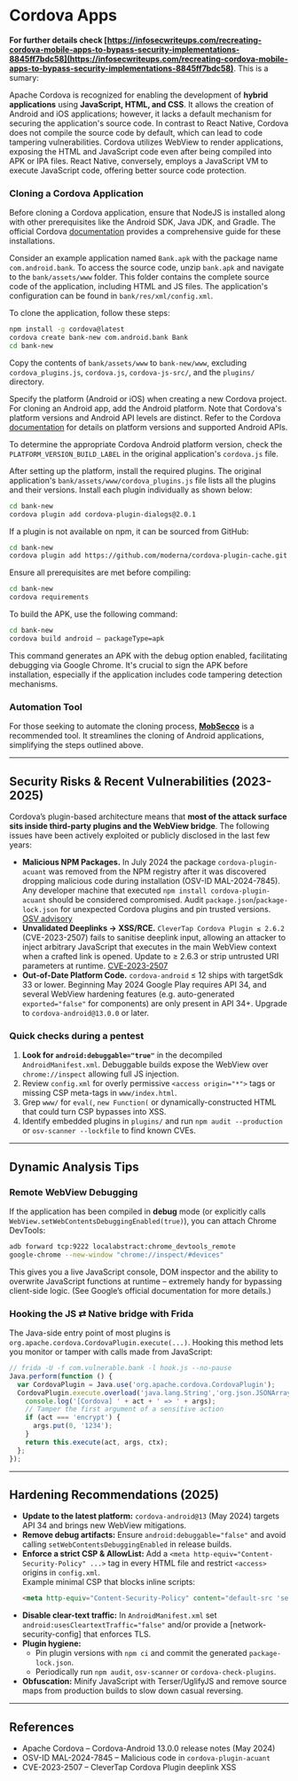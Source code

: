 # Cordova Apps

**For further details check [https://infosecwriteups.com/recreating-cordova-mobile-apps-to-bypass-security-implementations-8845ff7bdc58](https://infosecwriteups.com/recreating-cordova-mobile-apps-to-bypass-security-implementations-8845ff7bdc58)**. This is a sumary:

Apache Cordova is recognized for enabling the development of **hybrid applications** using **JavaScript, HTML, and CSS**. It allows the creation of Android and iOS applications; however, it lacks a default mechanism for securing the application's source code. In contrast to React Native, Cordova does not compile the source code by default, which can lead to code tampering vulnerabilities. Cordova utilizes WebView to render applications, exposing the HTML and JavaScript code even after being compiled into APK or IPA files. React Native, conversely, employs a JavaScript VM to execute JavaScript code, offering better source code protection.

### Cloning a Cordova Application

Before cloning a Cordova application, ensure that NodeJS is installed along with other prerequisites like the Android SDK, Java JDK, and Gradle. The official Cordova [documentation](https://cordova.apache.org/docs/en/11.x/guide/cli/#install-pre-requisites-for-building) provides a comprehensive guide for these installations.

Consider an example application named `Bank.apk` with the package name `com.android.bank`. To access the source code, unzip `bank.apk` and navigate to the `bank/assets/www` folder. This folder contains the complete source code of the application, including HTML and JS files. The application's configuration can be found in `bank/res/xml/config.xml`.

To clone the application, follow these steps:

```bash
npm install -g cordova@latest
cordova create bank-new com.android.bank Bank
cd bank-new
```

Copy the contents of `bank/assets/www` to `bank-new/www`, excluding `cordova_plugins.js`, `cordova.js`, `cordova-js-src/`, and the `plugins/` directory.

Specify the platform (Android or iOS) when creating a new Cordova project. For cloning an Android app, add the Android platform. Note that Cordova's platform versions and Android API levels are distinct. Refer to the Cordova [documentation](https://cordova.apache.org/docs/en/11.x/guide/platforms/android/) for details on platform versions and supported Android APIs.

To determine the appropriate Cordova Android platform version, check the `PLATFORM_VERSION_BUILD_LABEL` in the original application's `cordova.js` file.

After setting up the platform, install the required plugins. The original application's `bank/assets/www/cordova_plugins.js` file lists all the plugins and their versions. Install each plugin individually as shown below:

```bash
cd bank-new
cordova plugin add cordova-plugin-dialogs@2.0.1
```

If a plugin is not available on npm, it can be sourced from GitHub:

```bash
cd bank-new
cordova plugin add https://github.com/moderna/cordova-plugin-cache.git
```

Ensure all prerequisites are met before compiling:

```bash
cd bank-new
cordova requirements
```

To build the APK, use the following command:

```bash
cd bank-new
cordova build android — packageType=apk
```

This command generates an APK with the debug option enabled, facilitating debugging via Google Chrome. It's crucial to sign the APK before installation, especially if the application includes code tampering detection mechanisms.

### Automation Tool

For those seeking to automate the cloning process, **[MobSecco](https://github.com/Anof-cyber/MobSecco)** is a recommended tool. It streamlines the cloning of Android applications, simplifying the steps outlined above.

---

## Security Risks & Recent Vulnerabilities (2023-2025)

Cordova’s plugin-based architecture means that **most of the attack surface sits inside third-party plugins and the WebView bridge**. The following issues have been actively exploited or publicly disclosed in the last few years:

* **Malicious NPM Packages.** In July 2024 the package `cordova-plugin-acuant` was removed from the NPM registry after it was discovered dropping malicious code during installation (OSV-ID MAL-2024-7845). Any developer machine that executed `npm install cordova-plugin-acuant` should be considered compromised. Audit `package.json`/`package-lock.json` for unexpected Cordova plugins and pin trusted versions. [OSV advisory](/)  
* **Unvalidated Deeplinks → XSS/RCE.** `CleverTap Cordova Plugin ≤ 2.6.2` (CVE-2023-2507) fails to sanitise deeplink input, allowing an attacker to inject arbitrary JavaScript that executes in the main WebView context when a crafted link is opened. Update to ≥ 2.6.3 or strip untrusted URI parameters at runtime. [CVE-2023-2507](/)  
* **Out-of-Date Platform Code.** `cordova-android` ≤ 12 ships with targetSdk 33 or lower. Beginning May 2024 Google Play requires API 34, and several WebView hardening features (e.g. auto-generated `exported="false"` for components) are only present in API 34+. Upgrade to `cordova-android@13.0.0` or later. 

### Quick checks during a pentest

1. **Look for `android:debuggable="true"`** in the decompiled `AndroidManifest.xml`. Debuggable builds expose the WebView over `chrome://inspect` allowing full JS injection.
2. Review `config.xml` for overly permissive `<access origin="*">` tags or missing CSP meta-tags in `www/index.html`.
3. Grep `www/` for `eval(`, `new Function(` or dynamically-constructed HTML that could turn CSP bypasses into XSS.
4. Identify embedded plugins in `plugins/` and run `npm audit --production` or `osv-scanner --lockfile` to find known CVEs.

---

## Dynamic Analysis Tips

### Remote WebView Debugging

If the application has been compiled in **debug** mode (or explicitly calls `WebView.setWebContentsDebuggingEnabled(true)`), you can attach Chrome DevTools:

```bash
adb forward tcp:9222 localabstract:chrome_devtools_remote
google-chrome --new-window "chrome://inspect/#devices"
```

This gives you a live JavaScript console, DOM inspector and the ability to overwrite JavaScript functions at runtime – extremely handy for bypassing client-side logic. (See Google’s official documentation for more details.)

### Hooking the JS ⇄ Native bridge with Frida

The Java-side entry point of most plugins is `org.apache.cordova.CordovaPlugin.execute(...)`. Hooking this method lets you monitor or tamper with calls made from JavaScript:

```javascript
// frida -U -f com.vulnerable.bank -l hook.js --no-pause
Java.perform(function () {
  var CordovaPlugin = Java.use('org.apache.cordova.CordovaPlugin');
  CordovaPlugin.execute.overload('java.lang.String','org.json.JSONArray','org.apache.cordova.CallbackContext').implementation = function(act, args, ctx) {
    console.log('[Cordova] ' + act + ' => ' + args);
    // Tamper the first argument of a sensitive action
    if (act === 'encrypt') {
      args.put(0, '1234');
    }
    return this.execute(act, args, ctx);
  };
});
```

---

## Hardening Recommendations (2025)

* **Update to the latest platform:** `cordova-android@13` (May 2024) targets API 34 and brings new WebView mitigations.
* **Remove debug artifacts:** Ensure `android:debuggable="false"` and avoid calling `setWebContentsDebuggingEnabled` in release builds.
* **Enforce a strict CSP & AllowList:** Add a `<meta http-equiv="Content-Security-Policy" ...>` tag in every HTML file and restrict `<access>` origins in `config.xml`.  
  Example minimal CSP that blocks inline scripts:
  ```html
  <meta http-equiv="Content-Security-Policy" content="default-src 'self'; img-src 'self' data:; object-src 'none'; frame-ancestors 'none'">
  ```
* **Disable clear-text traffic:** In `AndroidManifest.xml` set `android:usesCleartextTraffic="false"` and/or provide a [network-security-config] that enforces TLS.
* **Plugin hygiene:**  
  * Pin plugin versions with `npm ci` and commit the generated `package-lock.json`.  
  * Periodically run `npm audit`, `osv-scanner` or `cordova-check-plugins`.
* **Obfuscation:** Minify JavaScript with Terser/UglifyJS and remove source maps from production builds to slow down casual reversing.

---

## References

* Apache Cordova – Cordova-Android 13.0.0 release notes (May 2024)
* OSV-ID MAL-2024-7845 – Malicious code in `cordova-plugin-acuant`
* CVE-2023-2507 – CleverTap Cordova Plugin deeplink XSS

